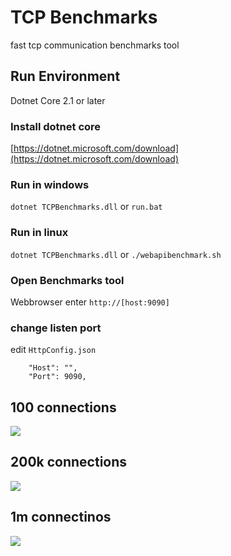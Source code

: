 # TCP Benchmarks
fast tcp communication benchmarks tool
## Run Environment
Dotnet Core 2.1 or later
### Install dotnet core

[https://dotnet.microsoft.com/download](https://dotnet.microsoft.com/download)
### Run in windows
`dotnet TCPBenchmarks.dll`
or
`run.bat`

### Run in linux
`dotnet TCPBenchmarks.dll`
or
`./webapibenchmark.sh`
### Open Benchmarks tool
Webbrowser enter `http://[host:9090]`
### change listen port
edit `HttpConfig.json`
```
    "Host": "",
    "Port": 9090,
```
## 100 connections
![](https://github.com/IKende/TCPBenchmarks/blob/master/100c.png?raw=true)
## 200k connections
![](https://github.com/IKende/TCPBenchmarks/blob/master/200kc.png?raw=true)
## 1m connectinos
![](https://github.com/IKende/TCPBenchmarks/blob/master/beetlex_1mc.png?raw=true)

